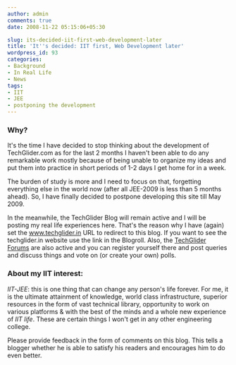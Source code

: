 ```yaml
---
author: admin
comments: true
date: 2008-11-22 05:15:06+05:30

slug: its-decided-iit-first-web-development-later
title: 'It''s decided: IIT first, Web Development later'
wordpress_id: 93
categories:
- Background
- In Real Life
- News
tags:
- IIT
- JEE
- postponing the development
---
```


### Why?


  

It's the time I have decided to stop thinking about the development of TechGlider.com as for the last 2 months I haven't been able to do any remarkable work mostly because of being unable to organize my ideas and put them into practice in short periods of 1-2 days I get home for in a week.

The burden of study is more and I need to focus on that, forgetting everything else in the world now (after all JEE-2009 is less than 5 months ahead). So, I have finally decided to postpone developing this site till May 2009.

In the meanwhile, the TechGlider Blog will remain active and I will be posting my real life experiences here. That's the reason why I have (again) set the www.techglider.in URL to redirect to this blog. If you want to see the techglider.in website use the link in the Blogroll. Also, the [TechGlider Forums](http://forums.techglider.in) are also active and you can register yourself there and post queries and discuss things and vote on (or create your own) polls.
  



### About my IIT interest:


  

_IIT-JEE_: this is one thing that can change any person's life forever. For me, it is the ultimate attainment of knowledge, world class infrastructure, superior resources in the form of vast technical library, opportunity to work on various platforms & with the best of the minds  and a whole new experience of _IIT life_. These are certain things I won't get in any other engineering college.

Please provide feedback in the form of comments on this blog. This tells a blogger whether he is able to satisfy his readers and encourages him to do even better.
